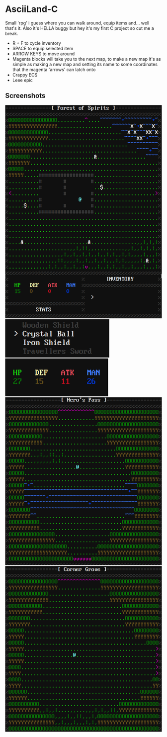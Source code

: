# AsciiLand-C
Small 'rpg' i guess where you can walk around, equip items and... well that's it. Also it's HELLA buggy but hey it's my first C project so cut me a break.  
  
 * R + F to cycle inventory
 * SPACE to equip selected item
 * ARROW KEYS to move around
 * Magenta blocks will take you to the next map, to make a new map it's as simple as making a new map and setting its name to some coordinates that the magenta 'arrows' can latch onto
 * Crappy ECS
 * Leee epic

## Screenshots
![](https://github.com/KPrzeczek/AsciiLand-C/blob/master/asci_1.png "S1")
![](https://github.com/KPrzeczek/AsciiLand-C/blob/master/asc_2.png "S2")
![](https://github.com/KPrzeczek/AsciiLand-C/blob/master/asc_3.png "S3")
![](https://github.com/KPrzeczek/AsciiLand-C/blob/master/asc_4.png "S4")
![](https://github.com/KPrzeczek/AsciiLand-C/blob/master/asc_5.png "S5")
